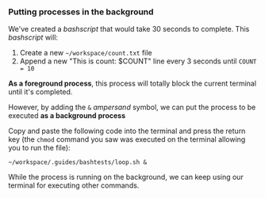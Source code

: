 ### Putting processes in the background

We've created a _bashscript_ that would take 30 seconds to complete. This _bashscript_ will: 

1. Create a new `~/workspace/count.txt` file
2. Append a new "This is count: $COUNT" line every 3 seconds until `COUNT = 10`

__As a foreground process__, this process will totally block the current terminal until it's completed.

However, by adding the `&` _ampersand_ symbol, we can put the process to be executed __as a background process__ 

Copy and paste the following code into the terminal and press the return key (the `chmod` command you saw was executed on the terminal allowing you to run the file):

```
~/workspace/.guides/bashtests/loop.sh &
```

While the process is running on the background, we can keep using our terminal for executing other commands. 